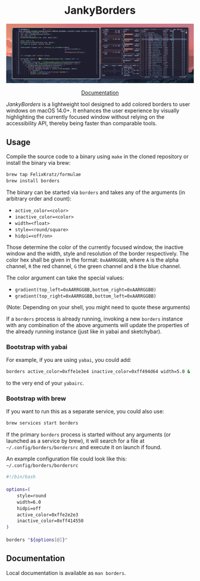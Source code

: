 <h1 align="center">JankyBorders</h1>

<p align="center">
<img src="images/screenshot.png" alt="Screenshot"/>
</p>
<p align="center">
<a href="https://github.com/slano-ls/JankyBorders/wiki">Documentation</a>
</p>

*JankyBorders* is a lightweight tool designed to add colored borders to user
windows on macOS 14.0+. It enhances the user experience by visually highlighting
the currently focused window without relying on the accessibility API, thereby
being faster than comparable tools.

## Usage
Compile the source code to a binary using `make` in the cloned repository or
install the binary via brew:
```bash
brew tap FelixKratz/formulae
brew install borders
```

The binary can be started via `borders` and takes
any of the arguments (in arbitrary order and count):

* `active_color=<color>`
* `inactive_color=<color>`
* `width=<float>`
* `style=<round/square>`
* `hidpi=<off/on>`

Those determine the color of the currently focused window, the inactive window
and the width, style and resolution of the border respectively. The color hex
shall be given in the format: `0xAARRGGBB`, where `A` is the alpha channel, `R`
the red channel, `G` the green channel and `B` the blue channel.


The color argument can take the special values:

* `gradient(top_left=0xAARRGGBB,bottom_right=0xAARRGGBB)`
* `gradient(top_right=0xAARRGGBB,bottom_left=0xAARRGGBB)`

(Note: Depending on your shell, you might need to quote these arguments)

If a `borders` process is already running, invoking a new `borders` instance
with any combination of the above arguments will update the properties of the
already running instance (just like in yabai and sketchybar).

### Bootstrap with yabai
For example, if you are using `yabai`, you could add:
```bash
borders active_color=0xffe1e3e4 inactive_color=0xff494d64 width=5.0 &
```
to the very end of your `yabairc`.

### Bootstrap with brew
If you want to run this as a separate service, you could also use:
```bash
brew services start borders
```
If the primary `borders` process is started without any arguments (or launched
as a service by brew), it will search for a file at
`~/.config/borders/bordersrc` and execute it on launch if found.

An example configuration file could look like this:
`~/.config/borders/bordersrc`
```bash
#!/bin/bash

options=(
	style=round
	width=6.0
	hidpi=off
	active_color=0xffe2e2e3
	inactive_color=0xff414550
)

borders "${options[@]}"
```

## Documentation
Local documentation is available as `man borders`.
